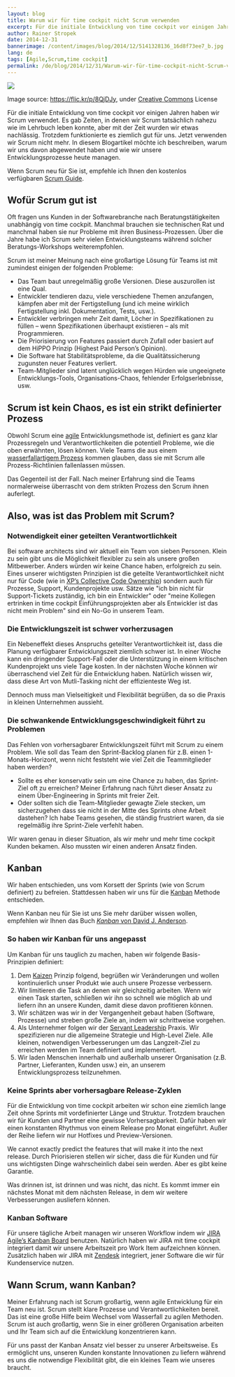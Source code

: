 ```yaml
---
layout: blog
title: Warum wir für time cockpit nicht Scrum verwenden
excerpt: Für die initiale Entwicklung von time cockpit vor einigen Jahren haben wir Scrum verwendet. Es gab Zeiten, in denen wir Scrum tatsächlich nahezu wie im Lehrbuch leben konnte, aber mit der Zeit wurden wir etwas nachlässig. Trotzdem funktionierte es ziemlich gut für uns. Jetzt verwenden wir Scrum nicht mehr. In diesem Blogartikel möchte ich beschreiben, warum wir uns davon abgewendet haben und wie wir unsere Entwicklungsprozesse heute managen. 
author: Rainer Stropek
date: 2014-12-31
bannerimage: /content/images/blog/2014/12/5141328136_16d8f73ee7_b.jpg
lang: de
tags: [Agile,Scrum,time cockpit]
permalink: /de/blog/2014/12/31/Warum-wir-für-time-cockpit-nicht-Scrum-verwenden
---
```


<p>
  <img src="{{site.baseurl}}/content/images/blog/2014/12/5141328136_16d8f73ee7_b.jpg" />
</p><p class="imageCaption">Image source: <a href="https://flic.kr/p/8QjDJy" target="_blank">https://flic.kr/p/8QjDJy</a>, under <a href="https://creativecommons.org/licenses/by/2.0/" target="_blank">Creative Commons</a> License</p><p>Für die initiale Entwicklung von time cockpit vor einigen Jahren haben wir Scrum verwendet. Es gab Zeiten, in denen wir Scrum tatsächlich nahezu wie im Lehrbuch leben konnte, aber mit der Zeit wurden wir etwas nachlässig. Trotzdem funktionierte es ziemlich gut für uns. Jetzt verwenden wir Scrum nicht mehr. In diesem Blogartikel möchte ich beschreiben, warum wir uns davon abgewendet haben und wie wir unsere Entwicklungsprozesse heute managen. </p><p class="showcase">Wenn Scrum neu für Sie ist, empfehle ich Ihnen den kostenlos verfügbaren <a href="http://www.scrumguides.org/" target="_blank">Scrum Guide</a>.</p><h2>Wofür Scrum gut ist</h2><p>Oft fragen uns Kunden in der Softwarebranche nach Beratungstätigkeiten unabhängig von time cockpit. Manchmal brauchen sie technischen Rat und manchmal haben sie nur Probleme mit ihren Business-Prozessen. Über die Jahre habe ich Scrum sehr vielen Entwicklungsteams während solcher Beratungs-Workshops weiterempfohlen.</p><p class="showcase">Scrum ist meiner Meinung nach eine großartige Lösung für Teams ist mit zumindest einigen der folgenden Probleme:</p><ul>
  <li>Das Team baut unregelmäßig große Versionen. Diese auszurollen ist eine Qual.</li>
  <li>Entwickler tendieren dazu, viele verschiedene Themen anzufangen, kämpfen aber mit der Fertigstellung (und ich meine wirklich Fertigstellung inkl. Dokumentation, Tests, usw.).</li>
  <li>Entwickler verbringen mehr Zeit damit, Löcher in Spezifikationen zu füllen – wenn Spezifikationen überhaupt existieren – als mit Programmieren.</li>
  <li>Die Priorisierung von Features passiert durch Zufall oder basiert auf dem HiPPO Prinzip (Highest Paid Person’s Opinion). </li>
  <li>Die Software hat Stabilitätsprobleme, da die Qualitätssicherung zugunsten neuer Features verliert. </li>
  <li>Team-Mitglieder sind latent unglücklich wegen Hürden wie ungeeignete Entwicklungs-Tools, Organisations-Chaos, fehlender Erfolgserlebnisse, usw.</li>
</ul><h2>Scrum ist kein Chaos, es ist ein strikt definierter Prozess</h2><p>Obwohl Scrum eine <a href="http://agilemanifesto.org/iso/en/" target="_blank">agile</a> Entwicklungsmethode ist, definiert es ganz klar Prozessregeln und Verantwortlichkeiten die potentiell Probleme, wie die oben erwähnten, lösen können. Viele Teams die aus einem <a href="http://en.wikipedia.org/wiki/Waterfall_model" target="_blank">wasserfallartigem Prozess</a> kommen glauben, dass sie mit Scrum alle Prozess-Richtlinien fallenlassen müssen.</p><p class="showcase">Das Gegenteil ist der Fall. Nach meiner Erfahrung sind die Teams normalerweise überrascht von dem strikten Prozess den Scrum ihnen auferlegt.</p><h2>Also, was ist das Problem mit Scrum?</h2><h3>Notwendigkeit einer geteilten Verantwortlichkeit</h3><p>Bei software architects sind wir aktuell ein Team von sieben Personen. Klein zu sein gibt uns die Möglichkeit flexibler zu sein als unsere großen Mitbewerber. Anders würden wir keine Chance haben, erfolgreich zu sein. Eines unserer wichtigsten Prinzipien ist die geteilte Verantwortlichkeit nicht nur für Code (wie in <a href="http://en.wikipedia.org/wiki/Extreme_programming_practices#Collective_code_ownership" target="_blank">XP’s Collective Code Ownership</a>) sondern auch für Prozesse, Support, Kundenprojekte usw. Sätze wie "ich bin nicht für Support-Tickets zuständig, ich bin ein Entwickler" oder "meine Kollegen ertrinken in time cockpit Einführungsprojekten aber als Entwickler ist das nicht mein Problem" sind ein No-Go in unserem Team.</p><h3>Die Entwicklungszeit ist schwer vorherzusagen</h3><p>Ein Nebeneffekt dieses Anspruchs geteilter Verantwortlichkeit ist, dass die Planung verfügbarer Entwicklungszeit ziemlich schwer ist. In einer Woche kann ein dringender Support-Fall oder die Unterstützung in einem kritischen Kundenprojekt uns viele Tage kosten. In der nächsten Woche können wir überraschend viel Zeit für die Entwicklung haben. Natürlich wissen wir, dass diese Art von Mutli-Tasking nicht der effizienteste Weg ist.</p><p class="showcase">Dennoch muss man Vielseitigkeit und Flexibilität begrüßen, da so die Praxis in kleinen Unternehmen aussieht. </p><h3>Die schwankende Entwicklungsgeschwindigkeit führt zu Problemen</h3><p>Das Fehlen von vorhersagbarer Entwicklungszeit führt mit Scrum zu einem Problem. Wie soll das Team den Sprint-Backlog planen für z.B. einen 1-Monats-Horizont, wenn nicht feststeht wie viel Zeit die Teammitglieder haben werden?</p><ul>
  <li>Sollte es eher konservativ sein um eine Chance zu haben, das Sprint-Ziel oft zu erreichen? Meiner Erfahrung nach führt dieser Ansatz zu einem Über-Engineering in Sprints mit freier Zeit.</li>
  <li>Oder sollten sich die Team-Mitglieder gewagte Ziele stecken, um sicherzugehen dass sie nicht in der Mitte des Sprints ohne Arbeit dastehen? Ich habe Teams gesehen, die ständig frustriert waren, da sie regelmäßig ihre Sprint-Ziele verfehlt haben.</li>
</ul><p>Wir waren genau in dieser Situation, als wir mehr und mehr time cockpit Kunden bekamen. Also mussten wir einen anderen Ansatz finden.</p><h2>Kanban</h2><p>Wir haben entschieden, uns vom Korsett der Sprints (wie von Scrum definiert) zu befreien. Stattdessen haben wir uns für die <a href="http://en.wikipedia.org/wiki/Kanban_(development)" target="_blank">Kanban</a> Methode entschieden.</p><p class="showcase">Wenn Kanban neu für Sie ist uns Sie mehr darüber wissen wollen, empfehlen wir Ihnen das Buch <a href="http://www.amazon.de/gp/product/B0057H2M70/ref=as_li_tl?ie=UTF8&amp;camp=1638&amp;creative=19454&amp;creativeASIN=B0057H2M70&amp;linkCode=as2&amp;tag=timecockpit-21&amp;linkId=LHQGPITU4ZI4PZ72" target="_blank"><em>Kanban</em> von David J. Anderson</a>.</p><h3>So haben wir Kanban für uns angepasst
<br /></h3><p>Um Kanban für uns tauglich zu machen, haben wir folgende Basis-Prinzipien definiert:</p><ol>
  <li>Dem <a href="http://en.wikipedia.org/wiki/Kaizen" target="_blank">Kaizen</a> Prinzip folgend, begrüßen wir Veränderungen und wollen kontinuierlich unser Produkt wie auch unsere Prozesse verbessern.</li>
  <li>Wir limitieren die Task an denen wir gleichzeitig arbeiten. Wenn wir einen Task starten, schließen wir ihn so schnell wie möglich ab und liefern ihn an unsere Kunden, damit diese davon profitieren können.</li>
  <li>Wir schätzen was wir in der Vergangenheit gebaut haben (Software, Prozesse) und streben große Ziele an, indem wir schrittweise vorgehen.</li>
  <li>Als Unternehmer folgen wir der <a href="http://en.wikipedia.org/wiki/Servant_leadership" target="_blank">Servant Leadership</a> Praxis. Wir spezifizieren nur die allgemeine Strategie und High-Level Ziele. Alle kleinen, notwendigen Verbesserungen um das Langzeit-Ziel zu erreichen werden im Team definiert und implementiert.</li>
  <li>Wir laden Menschen innerhalb und außerhalb unserer Organisation (z.B. Partner, Lieferanten, Kunden usw.) ein, an unserem Entwicklungsprozess teilzunehmen.</li>
</ol><h3>Keine Sprints aber vorhersagbare Release-Zyklen</h3><p>Für die Entwicklung von time cockpit arbeiten wir schon eine ziemlich lange Zeit ohne Sprints mit vordefinierter Länge und Struktur. Trotzdem brauchen wir für Kunden und Partner eine gewisse Vorhersagbarkeit. Dafür haben wir einen konstanten Rhythmus von einem Release pro Monat eingeführt. Außer der Reihe liefern wir nur Hotfixes und Preview-Versionen.<br /></p><p>We cannot exactly predict the features that will make it into the next release. Durch Priorisieren stellen wir sicher, dass die für Kunden und für uns wichtigsten Dinge wahrscheinlich dabei sein werden. Aber es gibt keine Garantie.</p><p class="showcase">Was drinnen ist, ist drinnen und was nicht, das nicht. Es kommt immer ein nächstes Monat mit dem nächsten Release, in dem wir weitere Verbesserungen ausliefern können.</p><h3>Kanban Software</h3><p>Für unsere tägliche Arbeit managen wir unseren Workflow indem wir <a href="https://www.atlassian.com/software/jira/agile" target="_blank">JIRA Agile’s Kanban Board</a> benutzen. Natürlich haben wir JIRA mit time cockpit integriert damit wir unsere Arbeitszeit pro Work Item aufzeichnen können. Zusätzlich haben wir JIRA mit <a href="https://www.zendesk.com/" target="_blank">Zendesk</a> integriert, jener Software die wir für Kundenservice nutzen.</p><h2>Wann Scrum, wann Kanban?</h2><p>Meiner Erfahrung nach ist Scrum großartig, wenn agile Entwicklung für ein Team neu ist. Scrum stellt klare Prozesse und Verantwortlichkeiten bereit. Das ist eine große Hilfe beim Wechsel vom Wasserfall zu agilen Methoden. Scrum ist auch großartig, wenn Sie in einer größeren Organisation arbeiten und Ihr Team sich auf die Entwicklung konzentrieren kann.</p><p>Für uns passt der Kanban Ansatz viel besser zu unserer Arbeitsweise. Es ermöglicht uns, unseren Kunden konstante Innovationen zu liefern während es uns die notwendige Flexibilität gibt, die ein kleines Team wie unseres braucht.</p>